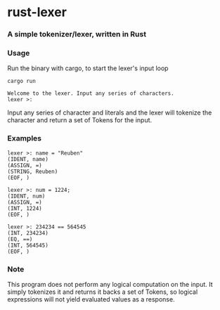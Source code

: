 # rust-lexer
### A simple tokenizer/lexer, written in Rust

### Usage
Run the binary with cargo, to start the lexer's input loop
```shell
cargo run

Welcome to the lexer. Input any series of characters. 
lexer >:
```

Input any series of character and literals and the lexer will tokenize the character and return a set of Tokens for the input.

### Examples
```shell
lexer >: name = "Reuben"
(IDENT, name)   
(ASSIGN, =)     
(STRING, Reuben)
(EOF, )
```

```shell
lexer >: num = 1224;
(IDENT, num)
(ASSIGN, =) 
(INT, 1224) 
(EOF, ) 
```

```shell
lexer >: 234234 == 564545
(INT, 234234)
(EQ, ==)     
(INT, 564545)
(EOF, )  
```

### Note
This program does not perform any logical computation on the input. It simply tokenizes it and returns it backs a set of Tokens, so logical expressions will not yield evaluated values as a response.